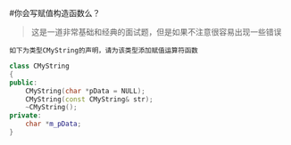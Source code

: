 #你会写赋值构造函数么？
> 这是一道非常基础和经典的面试题，但是如果不注意很容易出现一些错误

```
如下为类型CMyString的声明，请为该类型添加赋值运算符函数
```

```c++
class CMyString 
{
public:
    CMyString(char *pData = NULL);
    CMyString(const CMyString& str);
    ~CMyString();
private:
    char *m_pData;
}
```